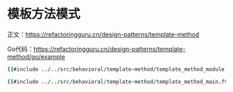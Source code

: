 # 模板方法模式

正文：https://refactoringguru.cn/design-patterns/template-method

Go代码：https://refactoringguru.cn/design-patterns/template-method/go/example

```fortran
{{#include ../../src/behavioral/template-method/template_method_module.f90}}
```

```fortran
{{#include ../../src/behavioral/template-method/template_method_main.f90}}
```